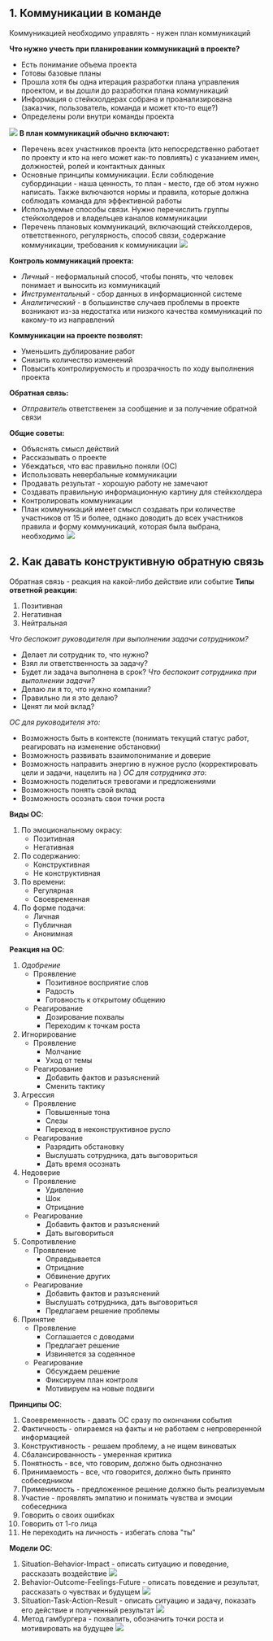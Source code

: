 ## 1. Коммуникации в команде
Коммуникацией необходимо управлять - нужен план коммуникаций

**Что нужно учесть при планировании коммуникаций в проекте?**
- Есть понимание объема проекта
- Готовы базовые планы
- Прошла хотя бы одна итерация разработки плана управления проектом, и вы дошли до разработки плана коммуникаций
- Информация о стейкхолдерах собрана и проанализирована (заказчик, пользователь, команда и может кто-то еще?)
- Определены роли внутри команды проекта

![](attachments/Pasted%20image%2020240326072402.png)
**В план коммуникаций обычно включают:**
- Перечень всех участников проекта (кто непосредственно работает по проекту и кто на него может как-то повлиять) с указанием имен, должностей, ролей и контактных данных
- Основные принципы коммуникации. Если соблюдение субординации - наша ценность, то план - место, где об этом нужно написать. Также включаются нормы и правила, которые должна соблюдать команда для эффективной работы
- Используемые способы связи. Нужно перечислить группы стейкхолдеров и владельцев каналов коммуникации
- Перечень плановых коммуникаций, включающий стейкхолдеров, ответственного, регулярность, способ связи, содержание коммуникации, требования к коммуникации
![](attachments/Pasted%20image%2020240326073423.png)

**Контроль коммуникаций проекта:**
- *Личный* - неформальный способ, чтобы понять, что человек понимает и выносить из коммуникаций
- *Инструментальный* - сбор данных в информационной системе
- *Аналитический* - в большинстве случаев проблемы в проекте возникают из-за недостатка или низкого качества коммуникаций по какому-то из направлений

**Коммуникации на проекте позволят:**
- Уменьшить дублирование работ
- Снизить количество изменений
- Повысить контролируемость и прозрачность по ходу выполнения проекта

**Обратная связь:**
- *Отправитель* ответственен за сообщение и за получение обратной связи

**Общие советы:**
- Объяснять смысл действий
- Рассказывать о проекте
- Убеждаться, что вас правильно поняли (ОС)
- Использовать невербальные коммуникации
- Продавать результат - хорошую работу не замечают
- Создавать правильную информационную картину для стейкхолдера
- Контролировать коммуникации
- План коммуникаций имеет смысл создавать при количестве участников от 15 и более, однако доводить до всех участников правила и форму коммуникаций, которая была выбрана, необходимо
![](attachments/Pasted%20image%2020240326074849.png)
## 2. Как давать конструктивную обратную связь
Обратная связь - реакция на какой-либо действие или событие
**Типы ответной реакции:**
1. Позитивная
2. Негативная
3. Нейтральная

*Что беспокоит руководителя при выполнении  задачи сотрудником?*
- Делает ли сотрудник то, что нужно?
- Взял ли ответственность за задачу?
- Будет ли задача выполнена в срок?
*Что беспокоит сотрудника при выполнении задачи?*
- Делаю ли я то, что нужно компании?
- Правильно ли я это делаю?
- Ценят ли мой вклад?

*ОС для руководителя это:*
- Возможность быть в контексте (понимать текущий статус работ, реагировать на изменение обстановки)
- Возможность развивать взаимопонимание и доверие 
- Возможность направить энергию в нужное русло (корректировать цели и задачи, нацелить на )
*ОС для сотрудника это*:
- Возможность поделиться тревогами и предложениями
- Возможность понять свой вклад
- Возможность осознать свои точки роста

**Виды ОС**:
1. По эмоциональному окрасу:
	- Позитивная
	- Негативная
2. По содержанию:
	- Конструктивная
	- Не конструктивная
3. По времени:
	- Регулярная
	- Своевременная
4. По форме подачи:
	- Личная
	- Публичная
	- Анонимная

**Реакция на ОС**:
1. *Одобрение*
	- Проявление
		- Позитивное восприятие слов
		- Радость
		- Готовность к открытому общению
	- Реагирование
		- Дозирование похвалы
		- Переходим к точкам роста
2. Игнорирование
	- Проявление
		- Молчание
		- Уход от темы
	- Реагирование
		- Добавить фактов и разъяснений
		- Сменить тактику
3. Агрессия
	- Проявление
		- Повышенные тона
		- Слезы
		- Переход в неконструктивное русло
	- Реагирование
		- Разрядить обстановку
		- Выслушать сотрудника, дать выговориться
		- Дать время осознать
4. Недоверие
	- Проявление 
		- Удивление
		- Шок
		- Отрицание
	- Реагирование
		- Добавить фактов и разъяснений
		- Дать выговориться
5. Сопротивление
	- Проявление
		- Оправдывается
		- Отрицание
		- Обвинение других
	- Реагирование
		- Добавить фактов и разъяснений
		- Выслушать сотрудника, дать выговориться
		- Предлагаем решение проблемы
6. Принятие
	- Проявление
		- Соглашается с доводами
		- Предлагает решение
		- Извиняется за содеянное
	- Реагирование
		- Обсуждаем решение
		- Фиксируем план контроля
		- Мотивируем на новые подвиги

**Принципы ОС**:
1. Своевременность - давать ОС сразу по окончании события
2. Фактичность - опираемся на факты и не работаем с непроверенной информацией
3. Конструктивность - решаем проблему, а не ищем виноватых
4. Сбалансированность - умеренная критика
5. Понятность - все, что говорим, должно быть однозначно
6. Принимаемость - все, что говорится, должно быть принято собеседником
7. Применимость - предложенное решение должно быть реализуемым
8. Участие - проявлять эмпатию и понимать чувства и эмоции собеседника
9. Говорить о своих ошибках
10. Говорить от 1-го лица
11. Не переходить на личность - избегать слова "ты"

**Модели ОС**:
1. Situation-Behavior-Impact - описать ситуацию и поведение, рассказать воздействие
![](attachments/Pasted%20image%2020240326150442.png)
2. Behavior-Outcome-Feelings-Future - описать поведение и результат, рассказать о чувствах и будущем
![](attachments/Pasted%20image%2020240326150507.png)
3. Situation-Task-Action-Result - описать ситуацию и задачу, показать его действие и полученный результат
![](attachments/Pasted%20image%2020240326150533.png)
4. Метод гамбургера - похвалить, обозначить точки роста и мотивировать на будущее
![](attachments/Pasted%20image%2020240326150552.png)


